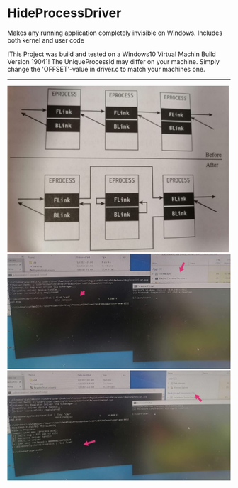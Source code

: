 # HideProcessDriver
Makes any running application completely invisible on Windows. Includes both kernel and user code

!This Project was build and tested on a Windows10 Virtual Machin Build Version 19041!
The UniqueProcessId may differ on your machine. Simply change the 'OFFSET'-value in driver.c to match your machines one.

--------------------
![alt text](https://github.com/Flerov/HideProcessDriver/blob/misc/FlinkBlink.jpeg)
![alt text](https://github.com/Flerov/HideProcessDriver/blob/misc/pre.jpeg)
![alt text](https://github.com/Flerov/HideProcessDriver/blob/misc/post.jpeg)
